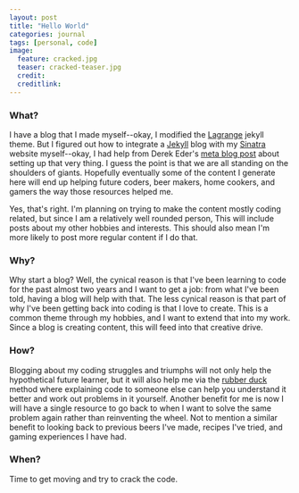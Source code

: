 ```yaml
---
layout: post
title: "Hello World"
categories: journal
tags: [personal, code]
image:
  feature: cracked.jpg
  teaser: cracked-teaser.jpg
  credit:
  creditlink:
---
```


### What?

I have a blog that I made myself--okay, I modified the [Lagrange](https://lenpaul.github.io/Lagrange/) jekyll theme. But I figured out how to integrate a [Jekyll](https://jekyllrb.com/) blog with my [Sinatra](http://www.sinatrarb.com/) website myself--okay, I had help from Derek Eder's [meta blog post](http://derekeder.com/blog/hello-world-setting-up-a-jekyll-blog-in-sinatra) about setting up that very thing. I guess the point is that we are all standing on the shoulders of giants. Hopefully eventually some of the content I generate here will end up helping future coders, beer makers, home cookers, and gamers the way those resources helped me.

Yes, that's right. I'm planning on trying to make the content mostly coding related, but since I am a relatively well rounded person, This will include posts about my other hobbies and interests. This should also mean I'm more likely to post more regular content if I do that.

### Why?

Why start a blog? Well, the cynical reason is that I've been learning to code for the past almost two years and I want to get a job: from what I've been told, having a blog will help with that. The less cynical reason is that part of why I've been getting back into coding is that I love to create. This is a common theme through my hobbies, and I want to extend that into my work. Since a blog is creating content, this will feed into that creative drive.

### How?

Blogging about my coding struggles and triumphs will not only help the hypothetical future learner, but it will also help me via the [rubber duck](https://en.wikipedia.org/wiki/Rubber_duck_debugging) method where explaining code to someone else can help you understand it better and work out problems in it yourself. Another benefit for me is now I will have a single resource to go back to when I want to solve the same problem again rather than reinventing the wheel. Not to mention a similar benefit to looking back to previous beers I've made, recipes I've tried, and gaming experiences I have had.

### When?

Time to get moving and try to crack the code.
